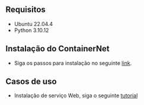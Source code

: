 ## Requisitos
* Ubuntu 22.04.4
* Python 3.10.12

## Instalação do ContainerNet

* Siga os passos para instalação no seguinte [link](https://containernet.github.io/).

## Casos de uso

* Instalação de serviço Web, siga o seguinte [tutorial](webserver)
